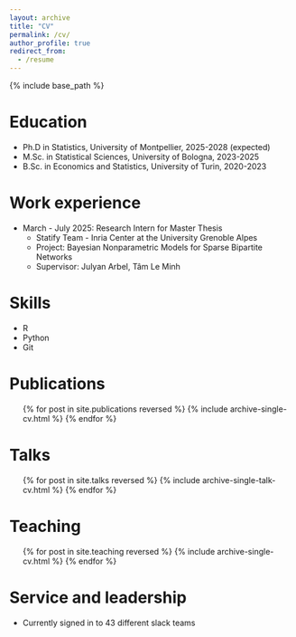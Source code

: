 ```yaml
---
layout: archive
title: "CV"
permalink: /cv/
author_profile: true
redirect_from:
  - /resume
---
```


{% include base_path %}

Education
======
* Ph.D in Statistics, University of Montpellier, 2025-2028 (expected)
* M.Sc. in Statistical Sciences, University of Bologna, 2023-2025
* B.Sc. in Economics and Statistics, University of Turin, 2020-2023

Work experience
======
* March - July 2025: Research Intern for Master Thesis
  * Statify Team - Inria Center at the University Grenoble Alpes
  * Project: Bayesian Nonparametric Models for Sparse Bipartite Networks
  * Supervisor: Julyan Arbel, Tâm Le Minh
  
Skills
======
* R
* Python
* Git

Publications
======
  <ul>{% for post in site.publications reversed %}
    {% include archive-single-cv.html %}
  {% endfor %}</ul>
  
Talks
======
  <ul>{% for post in site.talks reversed %}
    {% include archive-single-talk-cv.html  %}
  {% endfor %}</ul>
  
Teaching
======
  <ul>{% for post in site.teaching reversed %}
    {% include archive-single-cv.html %}
  {% endfor %}</ul>
  
Service and leadership
======
* Currently signed in to 43 different slack teams
